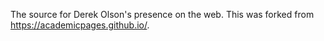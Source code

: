 The source for Derek Olson's presence on the web. This was forked from https://academicpages.github.io/.
